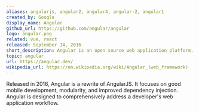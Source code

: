 ```yaml
---
aliases: angularjs, angular2, angular4, angular-2, angular1
created_by: Google
display_name: Angular
github_url: https://github.com/angular/angular
logo: angular.png
related: vue, react
released: September 14, 2016
short_description: Angular is an open source web application platform.
topic: angular
url: https://angular.dev/
wikipedia_url: https://en.wikipedia.org/wiki/Angular_(web_framework)
---
```

Released in 2016, Angular is a rewrite of AngularJS. It focuses on good mobile development, modularity, and improved dependency injection. Angular is designed to comprehensively address a developer's web application workflow.
